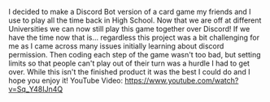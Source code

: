 I decided to make a Discord Bot version of a card game my friends and I use to play all the time back in High School. Now that we are off at different Universities we can now still play this game together over Discord! If we have the time now that is... regardless this project was a bit challenging for me as I came across many issues initially learning about discord permission. Then coding each step of the game wasn't too bad, but setting limits so that people can't play out of their turn was a hurdle I had to get over. While this isn't the finished product it was the best I could do and I hope you enjoy it!
YouTube Video: https://www.youtube.com/watch?v=Sq_Y48IJn4Q
